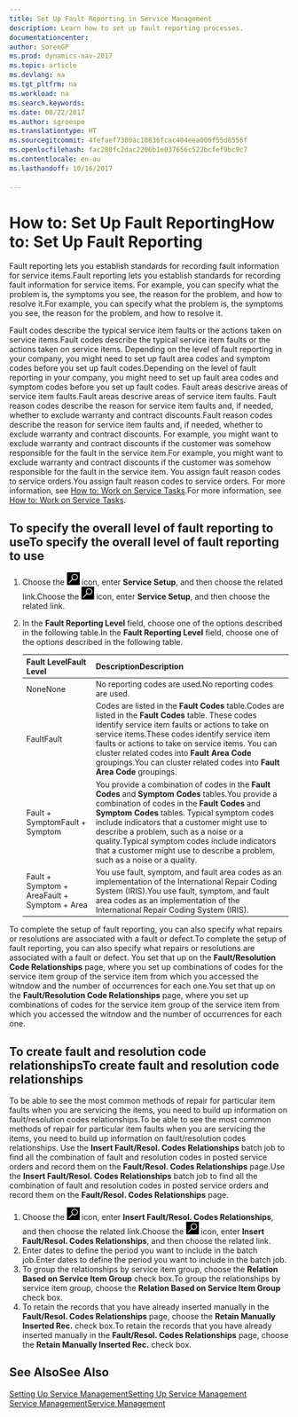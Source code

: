 ```yaml
---
title: Set Up Fault Reporting in Service Management
description: Learn how to set up fault reporting processes.
documentationcenter: 
author: SorenGP
ms.prod: dynamics-nav-2017
ms.topic: article
ms.devlang: na
ms.tgt_pltfrm: na
ms.workload: na
ms.search.keywords: 
ms.date: 08/22/2017
ms.author: sgroespe
ms.translationtype: HT
ms.sourcegitcommit: 4fefaef7380ac10836fcac404eea006f55d8556f
ms.openlocfilehash: fac280fc2dac2206b1e037656c522bcfef9bc9c7
ms.contentlocale: en-au
ms.lasthandoff: 10/16/2017

---
```


# <a name="how-to-set-up-fault-reporting"></a><span data-ttu-id="14cc4-103">How to: Set Up Fault Reporting</span><span class="sxs-lookup"><span data-stu-id="14cc4-103">How to: Set Up Fault Reporting</span></span>
<span data-ttu-id="14cc4-104">Fault reporting lets you establish standards for recording fault information for service items.</span><span class="sxs-lookup"><span data-stu-id="14cc4-104">Fault reporting lets you establish standards for recording fault information for service items.</span></span> <span data-ttu-id="14cc4-105">For example, you can specify what the problem is, the symptoms you see, the reason for the problem, and how to resolve it.</span><span class="sxs-lookup"><span data-stu-id="14cc4-105">For example, you can specify what the problem is, the symptoms you see, the reason for the problem, and how to resolve it.</span></span>  

<span data-ttu-id="14cc4-106">Fault codes describe the typical service item faults or the actions taken on service items.</span><span class="sxs-lookup"><span data-stu-id="14cc4-106">Fault codes describe the typical service item faults or the actions taken on service items.</span></span> <span data-ttu-id="14cc4-107">Depending on the level of fault reporting in your company, you might need to set up fault area codes and symptom codes before you set up fault codes.</span><span class="sxs-lookup"><span data-stu-id="14cc4-107">Depending on the level of fault reporting in your company, you might need to set up fault area codes and symptom codes before you set up fault codes.</span></span> <span data-ttu-id="14cc4-108">Fault areas descrive areas of service item faults.</span><span class="sxs-lookup"><span data-stu-id="14cc4-108">Fault areas descrive areas of service item faults.</span></span> <span data-ttu-id="14cc4-109">Fault reason codes describe the reason for service item faults and, if needed, whether to exclude warranty and contract discounts.</span><span class="sxs-lookup"><span data-stu-id="14cc4-109">Fault reason codes describe the reason for service item faults and, if needed, whether to exclude warranty and contract discounts.</span></span> <span data-ttu-id="14cc4-110">For example, you might want to exclude warranty and contract discounts if the customer was somehow responsible for the fault in the service item.</span><span class="sxs-lookup"><span data-stu-id="14cc4-110">For example, you might want to exclude warranty and contract discounts if the customer was somehow responsible for the fault in the service item.</span></span> <span data-ttu-id="14cc4-111">You assign fault reason codes to service orders.</span><span class="sxs-lookup"><span data-stu-id="14cc4-111">You assign fault reason codes to service orders.</span></span> <span data-ttu-id="14cc4-112">For more information, see [How to: Work on Service Tasks](service-how-to-work-on-service-tasks.md).</span><span class="sxs-lookup"><span data-stu-id="14cc4-112">For more information, see [How to: Work on Service Tasks](service-how-to-work-on-service-tasks.md).</span></span>  

## <a name="to-specify-the-overall-level-of-fault-reporting-to-use"></a><span data-ttu-id="14cc4-113">To specify the overall level of fault reporting to use</span><span class="sxs-lookup"><span data-stu-id="14cc4-113">To specify the overall level of fault reporting to use</span></span>
1. <span data-ttu-id="14cc4-114">Choose the ![Search for Page or Report](media/ui-search/search_small.png "Search for Page or Report icon") icon, enter **Service Setup**, and then choose the related link.</span><span class="sxs-lookup"><span data-stu-id="14cc4-114">Choose the ![Search for Page or Report](media/ui-search/search_small.png "Search for Page or Report icon") icon, enter **Service Setup**, and then choose the related link.</span></span> 
2. <span data-ttu-id="14cc4-115">In the **Fault Reporting Level** field, choose one of the options described in the following table.</span><span class="sxs-lookup"><span data-stu-id="14cc4-115">In the **Fault Reporting Level** field, choose one of the options described in the following table.</span></span>  
  
    |<span data-ttu-id="14cc4-116">**Fault Level**</span><span class="sxs-lookup"><span data-stu-id="14cc4-116">**Fault Level**</span></span>|<span data-ttu-id="14cc4-117">**Description**</span><span class="sxs-lookup"><span data-stu-id="14cc4-117">**Description**</span></span>|  
    |------------|-------------|  
    |<span data-ttu-id="14cc4-118">None</span><span class="sxs-lookup"><span data-stu-id="14cc4-118">None</span></span> | <span data-ttu-id="14cc4-119">No reporting codes are used.</span><span class="sxs-lookup"><span data-stu-id="14cc4-119">No reporting codes are used.</span></span>|  
    |<span data-ttu-id="14cc4-120">Fault</span><span class="sxs-lookup"><span data-stu-id="14cc4-120">Fault</span></span> | <span data-ttu-id="14cc4-121">Codes are listed in the **Fault Codes** table.</span><span class="sxs-lookup"><span data-stu-id="14cc4-121">Codes are listed in the **Fault Codes** table.</span></span> <span data-ttu-id="14cc4-122">These codes identify service item faults or actions to take on service items.</span><span class="sxs-lookup"><span data-stu-id="14cc4-122">These codes identify service item faults or actions to take on service items.</span></span> <span data-ttu-id="14cc4-123">You can cluster related codes into **Fault Area Code** groupings.</span><span class="sxs-lookup"><span data-stu-id="14cc4-123">You can cluster related codes into **Fault Area Code** groupings.</span></span>|  
    |<span data-ttu-id="14cc4-124">Fault + Symptom</span><span class="sxs-lookup"><span data-stu-id="14cc4-124">Fault + Symptom</span></span> | <span data-ttu-id="14cc4-125">You provide a combination of codes in the **Fault Codes** and **Symptom Codes** tables.</span><span class="sxs-lookup"><span data-stu-id="14cc4-125">You provide a combination of codes in the **Fault Codes** and **Symptom Codes** tables.</span></span> <span data-ttu-id="14cc4-126">Typical symptom codes include indicators that a customer might use to describe a problem, such as a noise or a quality.</span><span class="sxs-lookup"><span data-stu-id="14cc4-126">Typical symptom codes include indicators that a customer might use to describe a problem, such as a noise or a quality.</span></span>|  
    |<span data-ttu-id="14cc4-127">Fault + Symptom + Area</span><span class="sxs-lookup"><span data-stu-id="14cc4-127">Fault + Symptom + Area</span></span> | <span data-ttu-id="14cc4-128">You use fault, symptom, and fault area codes as an implementation of the International Repair Coding System (IRIS).</span><span class="sxs-lookup"><span data-stu-id="14cc4-128">You use fault, symptom, and fault area codes as an implementation of the International Repair Coding System (IRIS).</span></span>|  
  
<span data-ttu-id="14cc4-129">To complete the setup of fault reporting, you can also specify what repairs or resolutions are associated with a fault or defect.</span><span class="sxs-lookup"><span data-stu-id="14cc4-129">To complete the setup of fault reporting, you can also specify what repairs or resolutions are associated with a fault or defect.</span></span> <span data-ttu-id="14cc4-130">You set that up on the **Fault/Resolution Code Relationships** page, where you set up combinations of codes for the service item group of the service item from which you accessed the witndow and the number of occurrences for each one.</span><span class="sxs-lookup"><span data-stu-id="14cc4-130">You set that up on the **Fault/Resolution Code Relationships** page, where you set up combinations of codes for the service item group of the service item from which you accessed the witndow and the number of occurrences for each one.</span></span>

## <a name="to-create-fault-and-resolution-code-relationships"></a><span data-ttu-id="14cc4-131">To create fault and resolution code relationships</span><span class="sxs-lookup"><span data-stu-id="14cc4-131">To create fault and resolution code relationships</span></span>
<!--this needs to go in a working with topic-->
<span data-ttu-id="14cc4-132">To be able to see the most common methods of repair for particular item faults when you are servicing the items, you need to build up information on fault/resolution codes relationships.</span><span class="sxs-lookup"><span data-stu-id="14cc4-132">To be able to see the most common methods of repair for particular item faults when you are servicing the items, you need to build up information on fault/resolution codes relationships.</span></span> <span data-ttu-id="14cc4-133">Use the **Insert Fault/Resol. Codes Relationships** batch job to find all the combination of fault and resolution codes in posted service orders and record them on the **Fault/Resol. Codes Relationships** page.</span><span class="sxs-lookup"><span data-stu-id="14cc4-133">Use the **Insert Fault/Resol. Codes Relationships** batch job to find all the combination of fault and resolution codes in posted service orders and record them on the **Fault/Resol. Codes Relationships** page.</span></span> 
  
1. <span data-ttu-id="14cc4-134">Choose the ![Search for Page or Report](media/ui-search/search_small.png "Search for Page or Report icon") icon, enter **Insert Fault/Resol. Codes Relationships**, and then choose the related link.</span><span class="sxs-lookup"><span data-stu-id="14cc4-134">Choose the ![Search for Page or Report](media/ui-search/search_small.png "Search for Page or Report icon") icon, enter **Insert Fault/Resol. Codes Relationships**, and then choose the related link.</span></span>  
2. <span data-ttu-id="14cc4-135">Enter dates to define the period you want to include in the batch job.</span><span class="sxs-lookup"><span data-stu-id="14cc4-135">Enter dates to define the period you want to include in the batch job.</span></span>  
3. <span data-ttu-id="14cc4-136">To group the relationships by service item group, choose the **Relation Based on Service Item Group** check box.</span><span class="sxs-lookup"><span data-stu-id="14cc4-136">To group the relationships by service item group, choose the **Relation Based on Service Item Group** check box.</span></span>  
4. <span data-ttu-id="14cc4-137">To retain the records that you have already inserted manually in the **Fault/Resol. Codes Relationships** page, choose the **Retain Manually Inserted Rec.** check box.</span><span class="sxs-lookup"><span data-stu-id="14cc4-137">To retain the records that you have already inserted manually in the **Fault/Resol. Codes Relationships** page, choose the **Retain Manually Inserted Rec.** check box.</span></span>  

## <a name="see-also"></a><span data-ttu-id="14cc4-138">See Also</span><span class="sxs-lookup"><span data-stu-id="14cc4-138">See Also</span></span>
[<span data-ttu-id="14cc4-139">Setting Up Service Management</span><span class="sxs-lookup"><span data-stu-id="14cc4-139">Setting Up Service Management</span></span>](service-setup-service.md)  
[<span data-ttu-id="14cc4-140">Service Management</span><span class="sxs-lookup"><span data-stu-id="14cc4-140">Service Management</span></span>](service-service.md)  

